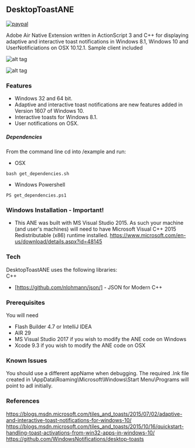 ## DesktopToastANE

[![paypal](https://www.paypalobjects.com/en_US/i/btn/btn_donateCC_LG.gif)](https://www.paypal.com/cgi-bin/webscr?cmd=_s-xclick&hosted_button_id=6WW2HJLAQUBXU)

Adobe Air Native Extension written in ActionScript 3 and C++ for displaying adaptive and interactive toast notifications in Windows 8.1, Windows 10 and UserNotificiations on OSX 10.12.1.
Sample client included

![alt tag](https://raw.githubusercontent.com/tuarua/DesktopToastANE/master/screenshots/screenshot1.png)

![alt tag](https://raw.githubusercontent.com/tuarua/DesktopToastANE/master/screenshots/screenshot2.jpg)

### Features  
 - Windows 32 and 64 bit.
 - Adaptive and interactive toast notifications are new features added in Version 1607 of Windows 10.
 - Interactive toasts for Windows 8.1.
 - User notifications on OSX.

##### Dependencies
From the command line cd into /example and run:
- OSX
````shell
bash get_dependencies.sh
`````
- Windows Powershell
````shell
PS get_dependencies.ps1
`````

### Windows Installation - Important!

* This ANE was built with MS Visual Studio 2015. As such your machine (and user's machines) will need to have Microsoft Visual C++ 2015 Redistributable (x86) runtime installed.
https://www.microsoft.com/en-us/download/details.aspx?id=48145

### Tech

DesktopToastANE uses the following libraries:  
C++  
* [https://github.com/nlohmann/json/] - JSON for Modern C++

### Prerequisites

You will need
 
 - Flash Builder 4.7 or IntelliJ IDEA
 - AIR 29
 - MS Visual Studio 2017 if you wish to modify the ANE code on Windows
 - Xcode 9.3 if you wish to modify the ANE code on OSX

### Known Issues
You should use a different appName when debugging. The required .lnk file created in \AppData\Roaming\Microsoft\Windows\Start Menu\Programs will point to adl initially.

### References
https://blogs.msdn.microsoft.com/tiles_and_toasts/2015/07/02/adaptive-and-interactive-toast-notifications-for-windows-10/  
https://blogs.msdn.microsoft.com/tiles_and_toasts/2015/10/16/quickstart-handling-toast-activations-from-win32-apps-in-windows-10/  
https://github.com/WindowsNotifications/desktop-toasts    
